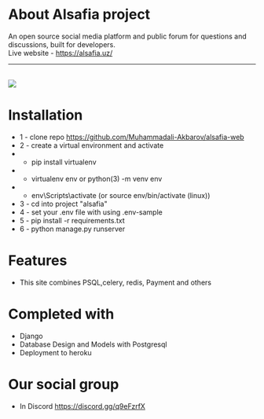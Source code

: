 # About Alsafia project
An open source social media platform and public forum for questions and discussions, built for developers. <br>
Live website - https://alsafia.uz/ <hr><br>
<img src="./staticfiles/alsafia1.jpg">


# Installation
* 1 - clone repo https://github.com/Muhammadali-Akbarov/alsafia-web
* 2 - create a virtual environment and activate
*  - pip install virtualenv
*  - virtualenv env or python(3) -m venv env
*  - env\Scripts\activate  (or source env/bin/activate (linux))
* 3 - cd into project "alsafia"
* 4 - set your .env file with using .env-sample
* 5 - pip install -r requirements.txt
* 6 - python manage.py runserver


# Features
* This site combines PSQL,celery, redis, Payment and others


# Completed with
* Django 
* Database Design and Models with Postgresql
* Deployment to heroku

# Our social group <br>
* In Discord  https://discord.gg/q9eFzrfX



